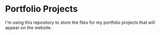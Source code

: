 # Portfolio Projects

I'm using this repository to store the files for my portfolio projects that will appear on the website.
